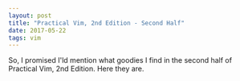 ```yaml
---
layout: post
title: "Practical Vim, 2nd Edition - Second Half"
date: 2017-05-22
tags: vim
---
```


So, I promised I'ld mention what goodies I find in the second half of
Practical Vim, 2nd Edition.  Here they are.
